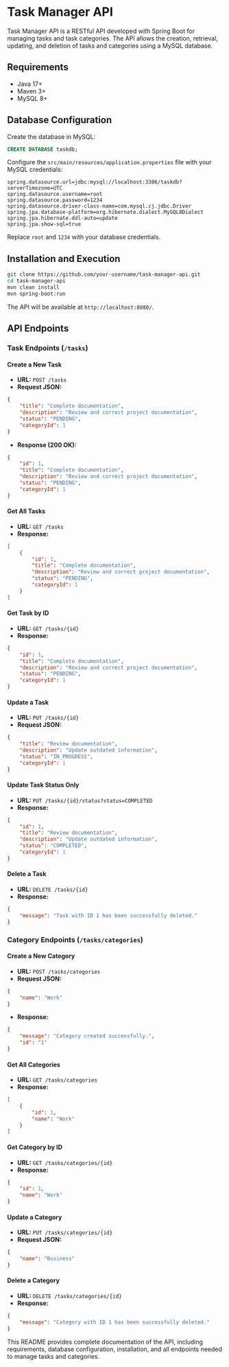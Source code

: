 # Task Manager API

Task Manager API is a RESTful API developed with Spring Boot for managing tasks and task categories. The API allows the creation, retrieval, updating, and deletion of tasks and categories using a MySQL database.

## Requirements

- Java 17+
- Maven 3+
- MySQL 8+

## Database Configuration

Create the database in MySQL:

```sql
CREATE DATABASE taskdb;
```

Configure the `src/main/resources/application.properties` file with your MySQL credentials:

```properties
spring.datasource.url=jdbc:mysql://localhost:3306/taskdb?serverTimezone=UTC
spring.datasource.username=root
spring.datasource.password=1234
spring.datasource.driver-class-name=com.mysql.cj.jdbc.Driver
spring.jpa.database-platform=org.hibernate.dialect.MySQL8Dialect
spring.jpa.hibernate.ddl-auto=update
spring.jpa.show-sql=true
```

Replace `root` and `1234` with your database credentials.

## Installation and Execution

```bash
git clone https://github.com/your-username/task-manager-api.git
cd task-manager-api
mvn clean install
mvn spring-boot:run
```

The API will be available at `http://localhost:8080/`.

## API Endpoints

### Task Endpoints (`/tasks`)

#### Create a New Task
- **URL:** `POST /tasks`
- **Request JSON:**
```json
{
    "title": "Complete documentation",
    "description": "Review and correct project documentation",
    "status": "PENDING",
    "categoryId": 1
}
```
- **Response (200 OK):**
```json
{
    "id": 1,
    "title": "Complete documentation",
    "description": "Review and correct project documentation",
    "status": "PENDING",
    "categoryId": 1
}
```

#### Get All Tasks
- **URL:** `GET /tasks`
- **Response:**
```json
[
    {
        "id": 1,
        "title": "Complete documentation",
        "description": "Review and correct project documentation",
        "status": "PENDING",
        "categoryId": 1
    }
]
```

#### Get Task by ID
- **URL:** `GET /tasks/{id}`
- **Response:**
```json
{
    "id": 1,
    "title": "Complete documentation",
    "description": "Review and correct project documentation",
    "status": "PENDING",
    "categoryId": 1
}
```

#### Update a Task
- **URL:** `PUT /tasks/{id}`
- **Request JSON:**
```json
{
    "title": "Review documentation",
    "description": "Update outdated information",
    "status": "IN_PROGRESS",
    "categoryId": 1
}
```

#### Update Task Status Only
- **URL:** `PUT /tasks/{id}/status?status=COMPLETED`
- **Response:**
```json
{
    "id": 1,
    "title": "Review documentation",
    "description": "Update outdated information",
    "status": "COMPLETED",
    "categoryId": 1
}
```

#### Delete a Task
- **URL:** `DELETE /tasks/{id}`
- **Response:**
```json
{
    "message": "Task with ID 1 has been successfully deleted."
}
```

### Category Endpoints (`/tasks/categories`)

#### Create a New Category
- **URL:** `POST /tasks/categories`
- **Request JSON:**
```json
{
    "name": "Work"
}
```
- **Response:**
```json
{
    "message": "Category created successfully.",
    "id": "1"
}
```

#### Get All Categories
- **URL:** `GET /tasks/categories`
- **Response:**
```json
[
    {
        "id": 1,
        "name": "Work"
    }
]
```

#### Get Category by ID
- **URL:** `GET /tasks/categories/{id}`
- **Response:**
```json
{
    "id": 1,
    "name": "Work"
}
```

#### Update a Category
- **URL:** `PUT /tasks/categories/{id}`
- **Request JSON:**
```json
{
    "name": "Business"
}
```

#### Delete a Category
- **URL:** `DELETE /tasks/categories/{id}`
- **Response:**
```json
{
    "message": "Category with ID 1 has been successfully deleted."
}
```

This README provides complete documentation of the API, including requirements, database configuration, installation, and all endpoints needed to manage tasks and categories.


